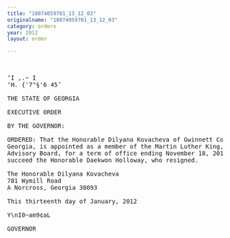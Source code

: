 ```yaml
---
title: "18074059701_13_12_03"
originalname: "18074059701_13_12_03"
category: orders
year: 2012
layout: order

---
```

<pre>
 

‘I ,.~ I
‘H. {'7"§'6 45’

THE STATE OF GEORGIA

EXECUTIVE ORDER

BY THE GOVERNOR:

ORDERED: That the Honorable Dilyana Kovacheva of Gwinnett County,
Georgia, is appointed as a member of the Martin Luther King, Jr.
Advisory Board, for a term of office ending November 18, 2015, to
succeed the Honorable Daekwon Holloway, who resigned.

The Honorable Dilyana Kovacheva
781 Wymill Road
A Norcross, Georgia 30093

This thirteenth day of January, 2012

Y\nI0~am9¢aL

GOVERNOR

</pre>
